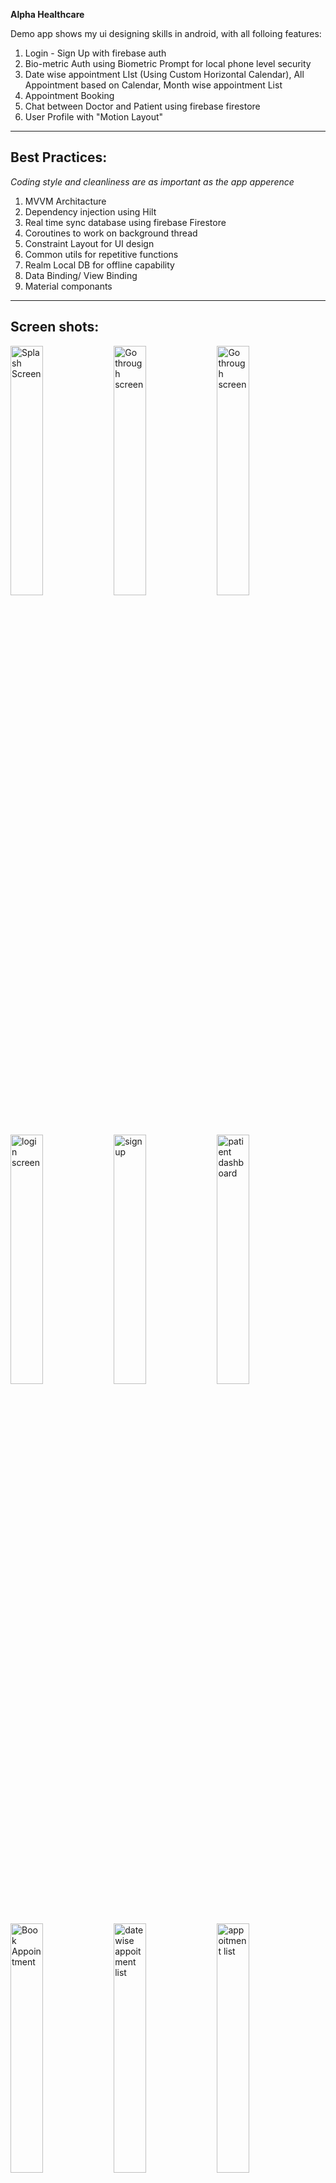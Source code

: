 **Alpha Healthcare**

Demo app shows my ui designing skills in android, with all folloing features:

1. Login - Sign Up with firebase auth
2. Bio-metric Auth using Biometric Prompt for local phone level security
3. Date wise appointment LIst (Using Custom Horizontal Calendar), All Appointment based on
Calendar, Month wise appointment List
4. Appointment Booking
5. Chat between Doctor and Patient using firebase firestore
6. User Profile with "Motion Layout"

---

## Best Practices:

*Coding style and cleanliness are as important as the app apperence*

1. MVVM Architacture
2. Dependency injection using Hilt
3. Real time sync database using firebase Firestore
4. Coroutines to work on background thread
5. Constraint Layout for UI design
6. Common utils for repetitive functions
7. Realm Local DB for offline capability
8. Data Binding/ View Binding
9. Material componants

---

## Screen shots:

<img title="Splash Screen" src="https://user-images.githubusercontent.com/62606017/236673677-6498e6e7-dab3-46cc-87ce-7ef313b23fa8.png" width="32%"> <img title="Go through screen" src="https://user-images.githubusercontent.com/62606017/236675006-589447ba-5dc0-4f0b-94ca-88a59103446c.jpg" width="32%">  <img title="Go through screen" src="https://user-images.githubusercontent.com/62606017/236673808-04d2dbd7-c446-4a11-8624-0fc14ae9198b.png" width="32%"> 

<img title="login screen" src="https://user-images.githubusercontent.com/62606017/236673829-28310ece-9015-4bae-bfcc-e24b182c102d.png" width="32%"> <img title="sign up" src="https://user-images.githubusercontent.com/62606017/236674012-03066f7d-bf42-4e1a-a368-5e88959b6734.png" width="32%"> <img title="patient dashboard" src="https://user-images.githubusercontent.com/62606017/236674045-778f88dd-8521-4a31-a5d3-cb734845c2b0.png" width="32%">

<img title="Book Appointment" src="https://user-images.githubusercontent.com/62606017/236674853-88f0ffec-be69-48b7-a157-a0caec02ba30.jpg" width="32%"> <img title="date wise appoitment list" src="https://user-images.githubusercontent.com/62606017/236674153-e264b7c4-3198-4fe9-b133-60702377265e.png" width="32%"> <img title="appoitment list" src="https://user-images.githubusercontent.com/62606017/236674993-0dd4182c-2c43-43db-8444-efe97e35e55c.png" width="32%">

<img title="Doctor listing" src="https://user-images.githubusercontent.com/62606017/236674081-084153dd-9345-46e6-92ab-04a560de79b3.png" width="32%"> <img title="doctor details" src="https://user-images.githubusercontent.com/62606017/236674185-3d294667-a8b1-4ac1-90dc-1829b4ff741c.png" width="32%"> <img title="conversation screen" src="https://user-images.githubusercontent.com/62606017/236674208-8b259d5d-782a-4091-a4b8-a56bdb1e365e.png" width="32%">

<img title="Navigation Patient" src="https://user-images.githubusercontent.com/62606017/236674328-ba47d41c-7153-4553-a3f5-cb1e84e8daaf.png" width="32%"> <img title="user profile" src="https://user-images.githubusercontent.com/62606017/236674242-f342c022-cd06-46d4-b3e1-fe034bef861a.png" width="32%"> <img title="edit profile" src="https://user-images.githubusercontent.com/62606017/236674270-a2434ec2-6428-4322-b4c4-735bc43a81f1.png" width="32%">

---

### Thanks For Visiting...

